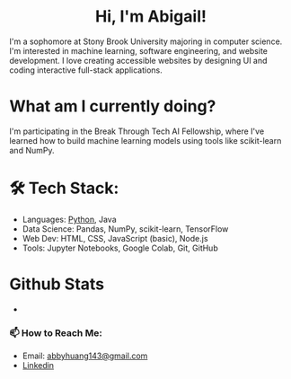 <h1 align="center">Hi, I'm Abigail!</h1>
<p>I'm a sophomore at Stony Brook University majoring in computer science. 
  I'm interested in machine learning, software engineering, and website development. 
  I love creating accessible websites by designing UI and coding interactive full-stack applications.
  
  </p>

# What am I currently doing?
I'm participating in the Break Through Tech AI Fellowship, where I've learned how to build machine learning models using tools like scikit-learn and NumPy. 

# 🛠 Tech Stack:
* Languages: [Python](https://img.shields.io/badge/Python-red), Java
* Data Science: Pandas, NumPy, scikit-learn, TensorFlow
* Web Dev: HTML, CSS, JavaScript (basic), Node.js
* Tools: Jupyter Notebooks, Google Colab, Git, GitHub

# Github Stats
* 

### 📫 How to Reach Me:
* Email: abbyhuang143@gmail.com
* [Linkedin](https://www.linkedin.com/in/abigail-huang/)


